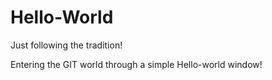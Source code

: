 # Hello-World
Just following the tradition!

Entering the GIT world through a simple Hello-world window! 
